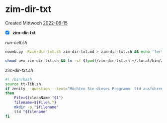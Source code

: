 # zim-dir-txt
Created Mittwoch [2022-06-15]()
- [X] **zim-dir-txt**

*run-cell.sh*
```bash
noweb.py -Rzim-dir-txt.sh zim-dir-txt.md > zim-dir-txt.sh && echo 'fertig'
```

```bash
chmod u+x zim-dir-txt.sh && ln -sf $(pwd)/zim-dir-txt.sh ~/.local/bin/zim-dir-txt.sh && echo 'fertig'
```

*zim-dir-txt.sh*
```bash
#! /bin/bash
source tt-lib.sh
if zenity --question --text="Möchten Sie dieses Programm: ttd ausführen?"
then
    File=$(cleanName "$1")
    filename=${File%.*}
    mkdir -p "$filename"
    ttd "$filename"
fi
```

